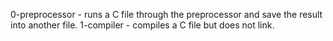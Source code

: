 0-preprocessor - runs a C file through the preprocessor and save the result into another file.
1-compiler - compiles a C file but does not link.
